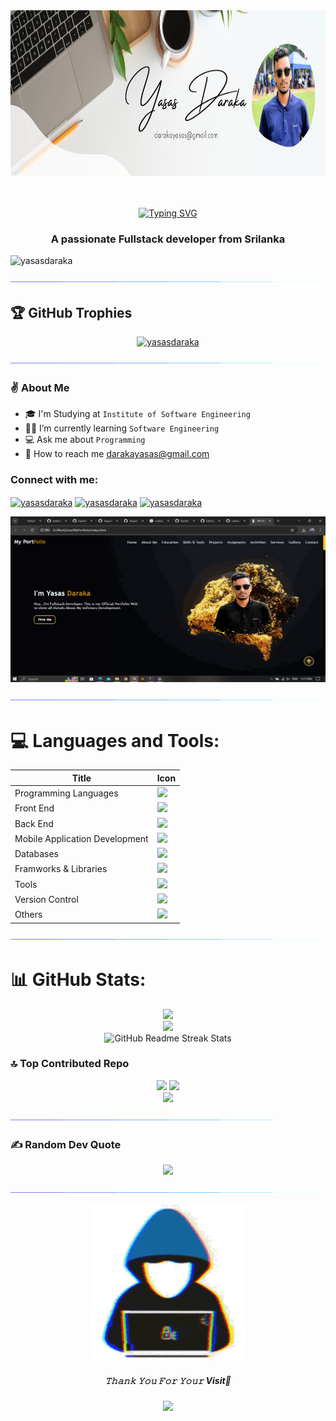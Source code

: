 <div align="center">
  <img height="265" width="900" src="https://github.com/YasasDaraka/YasasDaraka/blob/main/Cover.jpg"/>
</div>
<br><br>
<div align="center"> 
  
[![Typing SVG](https://readme-typing-svg.herokuapp.com?font=Fira+Code&size=30&pause=1000&center=true&random=false&width=1000&lines=Hi+%F0%9F%91%8B%2C+I'm+Yasas+Daraka;IJSE+-+Institute+of+Software+Engineering&color=FFA633)](https://git.io/typing-svg)

</div>

<h3 align="center">A passionate Fullstack developer from Srilanka</h3>

<p align="left"> <img src="https://komarev.com/ghpvc/?username=yasasdaraka&label=Profile%20views&color=0e75b6&style=flat" alt="yasasdaraka" /> </p>

![115834477-dbab4500-a447-11eb-908a-139a6edaec5c](https://github.com/YasasDaraka/YasasDaraka/blob/main/line.gif)

## 🏆 GitHub Trophies
<p align="center">
 <a href="https://github.com/ryo-ma/github-profile-trophy">
  <img src="https://github-profile-trophy.vercel.app/?username=yasasdaraka&layout=compact&theme=algolia" alt="yasasdaraka" />
 </a>
</p>


![115834477-dbab4500-a447-11eb-908a-139a6edaec5c](https://github.com/YasasDaraka/YasasDaraka/blob/main/line.gif)

### ✌️ About Me

- 🎓 I'm Studying at `Institute of Software Engineering`
- 👨‍💻 I’m currently learning `Software Engineering`
- 💻 Ask me about `Programming`
- 📧 How to reach me [darakayasas@gmail.com](https://www.darakayasas@gmail@gmail.com)

<h3 align="left">Connect with me:</h3>
<p align="left">
<a href="https://www.linkedin.com/in/yasas-daraka-88a164219/" target="blank"><img align="center" src="https://raw.githubusercontent.com/rahuldkjain/github-profile-readme-generator/master/src/images/icons/Social/linked-in-alt.svg" alt="yasasdaraka" height="30" width="40" /></a>
<a href="https://web.facebook.com/profile.php?id=100004201007051" target="blank"><img align="center" src="https://raw.githubusercontent.com/rahuldkjain/github-profile-readme-generator/master/src/images/icons/Social/facebook.svg" alt="yasasdaraka" height="30" width="40" /></a>
<a href="https://instagram.com/yasasdaraka" target="blank"><img align="center" src="https://raw.githubusercontent.com/rahuldkjain/github-profile-readme-generator/master/src/images/icons/Social/instagram.svg" alt="yasasdaraka" height="30" width="40" /></a>
</p>

<div align="center">

<div align="center">
  
  <a href="https://yasasdaraka.github.io/MyPortfolio/" target="_blank">
 <img height="265" width="900" src="https://github.com/YasasDaraka/YasasDaraka/blob/main/portfolio.png"/>
</a>
 
</div>

![115834477-dbab4500-a447-11eb-908a-139a6edaec5c](https://github.com/YasasDaraka/YasasDaraka/blob/main/line.gif)

</div>

# 💻 Languages and Tools:
<div align="center">

| Title                          | Icon                                                                                                             |
|--------------------------------|------------------------------------------------------------------------------------------------------------------|
| Programming Languages          | <img src="https://skillicons.dev/icons?i=java,js,ts"/>                                                           |
| Front End                      | <img src="https://skillicons.dev/icons?i=html,bootstrap,css,tailwind,materialui,js,react,ts" />                  |
| Back End                       | <img src="https://skillicons.dev/icons?i=hibernate,java,spring,nodejs,express" />                                |
| Mobile Application Development | <img src="https://skillicons.dev/icons?i=react,firebase"/>                                                       |
| Databases                      | <img src="https://skillicons.dev/icons?i=mysql,mongodb"/>                                                        |
| Framworks & Libraries          | <img src="https://skillicons.dev/icons?i=spring,hibernate,nodejs,express,bootstrap,react,tailwind,jquery"/>      |
| Tools                          | <img src="https://skillicons.dev/icons?i=figma,idea,vscode,androidstudio,postman,maven"/>                        |
| Version Control                | <img src="https://skillicons.dev/icons?i=git,github,gitlab"/>                                                    |
| Others                         | <img src="https://skillicons.dev/icons?i=regex,npm"/>                                                            |

</div>

![115834477-dbab4500-a447-11eb-908a-139a6edaec5c](https://github.com/YasasDaraka/YasasDaraka/blob/main/line.gif)

# 📊 GitHub Stats:

<div>
  <div align="center">

![](https://github-readme-stats.vercel.app/api/top-langs/?username=yasasdaraka&title_color=00e7ff&icon_color=00e7ff&bg_color=000000&text_color=FFFFFF&hide_border=true&include_all_commits=false&count_private=false&layout=compact)<br/>
![](https://github-readme-stats.vercel.app/api?username=yasasdaraka&title_color=00e7ff&icon_color=00e7ff&bg_color=000000&text_color=FFFFFF&hide_border=true&include_all_commits=false&count_private=false)<br/>
![GitHub Readme Streak Stats](https://github-readme-streak-stats.herokuapp.com/?user=yasasdaraka&theme=black-ice&hide_border=true&stroke=0000&background=000000)<br/>


 </div>
</div>

### 🔝 Top Contributed Repo

<div> 
  <div align="center">
    
![](http://github-profile-summary-cards.vercel.app/api/cards/stats?username=yasasdaraka&theme=2077)
![](http://github-profile-summary-cards.vercel.app/api/cards/repos-per-language?username=yasasdaraka&theme=2077)<br/>
![](http://github-profile-summary-cards.vercel.app/api/cards/profile-details?username=yasasdaraka&theme=2077)

</div>
</div>

![115834477-dbab4500-a447-11eb-908a-139a6edaec5c](https://github.com/YasasDaraka/YasasDaraka/blob/main/line.gif)

### ✍️ Random Dev Quote

<div align="center"> 

![](https://quotes-github-readme.vercel.app/api?type=horizontal&theme=black_ice)

</div>

![115834477-dbab4500-a447-11eb-908a-139a6edaec5c](https://github.com/YasasDaraka/YasasDaraka/blob/main/line.gif)

<div align="center"> 
  
![user](https://github.com/YasasDaraka/YasasDaraka/blob/main/user.gif)

</div>

<h5 align="center">
𝚃𝚑𝚊𝚗𝚔 𝚈𝚘𝚞 𝙵𝚘𝚛 𝚈𝚘𝚞𝚛 Visit🤝 
</h5>

<p align="center">
  <img src="https://capsule-render.vercel.app/api?type=waving&color=gradient&height=80&section=footer"/>
</p>
